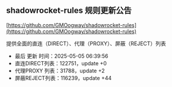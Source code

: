 ## shadowrocket-rules 规则更新公告

[https://github.com/GMOogway/shadowrocket-rules](https://github.com/GMOogway/shadowrocket-rules)

提供全面的直连（DIRECT）、代理（PROXY）、屏蔽（REJECT）列表
- 最后 更新 时间：2025-05-05 06:39:56
- 直连DIRECT列表：122751，update +0
- 代理PROXY 列表：31788，update +2
- 屏蔽REJECT列表：116239，update +44